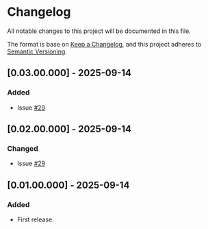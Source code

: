 # Changelog
All notable changes to this project will be documented in this file.

The format is base on [Keep a Changelog](https://keepachangelog.com/en/1.1.0/), and this project adheres to [Semantic Versioning](https://semver.org/spec/v2.0.0.html).


## [0.03.00.000] - 2025-09-14
### Added
- Issue [#29](https://github.com/j3-signalroom/cc-clients-lib/issues/29)

## [0.02.00.000] - 2025-09-14
### Changed
- Issue [#29](https://github.com/j3-signalroom/cc-clients-lib/issues/29)

## [0.01.00.000] - 2025-09-14
### Added
- First release.